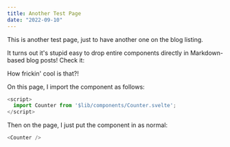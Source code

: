 ```yaml
---
title: Another Test Page
date: "2022-09-10"
---
```


<script>
  import Counter from '$lib/components/Counter.svelte';
</script>

This is another test page, just to have another one on the blog listing.

It turns out it's stupid easy to drop entire components directly in Markdown-based blog posts! Check it:

<Counter />

How frickin' cool is that?!

On this page, I import the component as follows:

```js
<script>
  import Counter from '$lib/components/Counter.svelte';
</script>
```

Then on the page, I just put the component in as normal:

```js
<Counter />
```
